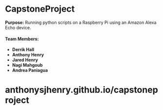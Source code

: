 # CapstoneProject
<span><strong>Purpose:</strong></span>
<span> Running python scripts on a Raspberry Pi using an Amazon Alexa Echo device.</span>
<h4><strong>Team Members:<strong></h4>
<ul>
  <li>Derrik Hall</li>
  <li>Anthony Henry</li>
  <li>Jared Henry</li>
  <li>Nagi Mahgoub</li>
  <li>Andrea Paniagua</li>
</ul>

# anthonysjhenry.github.io/capstoneproject
